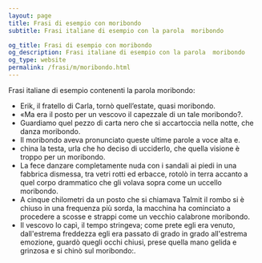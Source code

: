 ```yaml
---
layout: page
title: Frasi di esempio con moribondo 
subtitle: Frasi italiane di esempio con la parola  moribondo

og_title: Frasi di esempio con moribondo 
og_description: Frasi italiane di esempio con la parola  moribondo
og_type: website
permalink: /frasi/m/moribondo.html
---
```


Frasi italiane di esempio contenenti la parola moribondo:


- Erik, il fratello di Carla, tornò quell’estate, quasi moribondo.
- «Ma era il posto per un vescovo il capezzale di un tale moribondo?.
- Guardiamo quel pezzo di carta nero che si accartoccia nella notte, che danza moribondo.
- Il moribondo aveva pronunciato queste ultime parole a voce alta e.
- china la testa, urla che ho deciso di ucciderlo, che quella visione è troppo per un moribondo.
- La fece danzare completamente nuda con i sandali ai piedi in una fabbrica dismessa, tra vetri rotti ed erbacce, rotolò in terra accanto a quel corpo drammatico che gli volava sopra come un uccello moribondo.
- A cinque chilometri da un posto che si chiamava Talmit il rombo si è chiuso in una frequenza più sorda, la macchina ha cominciato a procedere a scosse e strappi come un vecchio calabrone moribondo.
- Il vescovo lo capì, il tempo stringeva; come prete egli era venuto, dall'estrema freddezza egli era passato di grado in grado all'estrema emozione, guardò quegli occhi chiusi, prese quella mano gelida e grinzosa e si chinò sul moribondo:.
